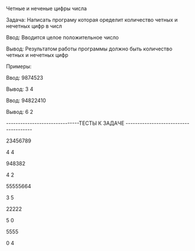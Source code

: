 Четные и неченые цифры числа


Задача: Написать програму которая оределит количество четных и нечетных цифр в числ

Ввод:
Вводится целое положительное число

Вывод: 
Результатом работы программы должно быть количество четных и нечетных цифр 

Примеры:

Ввод: 9874523

Вывод: 3 4

Ввод: 94822410

Вывод: 6 2


-------------------------------ТЕСТЫ К ЗАДАЧЕ --------------------------------------




23456789

4 4

948382

4 2 

55555664 

3 5

22222

5 0

5555

0 4


